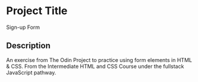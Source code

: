 # Project Title

Sign-up Form

## Description

An exercise from The Odin Project to practice using form elements in HTML & CSS. From the Intermediate HTML and CSS Course under the fullstack JavaScript pathway.
